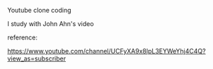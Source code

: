 Youtube clone coding 

I study with John Ahn's video

reference: 

https://www.youtube.com/channel/UCFyXA9x8lpL3EYWeYhj4C4Q?view_as=subscriber


